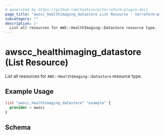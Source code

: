 ```yaml
---
# generated by https://github.com/hashicorp/terraform-plugin-docs
page_title: "awscc_healthimaging_datastore List Resource - terraform-provider-awscc"
subcategory: ""
description: |-
  List all resources for AWS::HealthImaging::Datastore resource type.
---
```


# awscc_healthimaging_datastore (List Resource)

List all resources for `AWS::HealthImaging::Datastore` resource type.

## Example Usage

```terraform
list "awscc_healthimaging_datastore" "example" {
  provider = awscc
}
```

<!-- schema generated by tfplugindocs -->
## Schema

